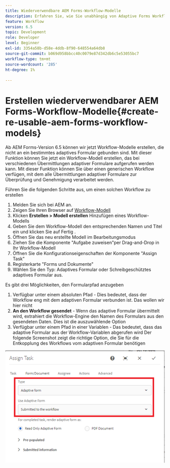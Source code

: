 ```yaml
---
title: Wiederverwendbare AEM Forms-Workflow-Modelle
description: Erfahren Sie, wie Sie unabhängig von Adaptive Forms Workflow-Modelle erstellen.
feature: Workflow
version: 6.5
topic: Development
role: Developer
level: Beginner
exl-id: 3354a58b-d58e-4ddb-8f90-648554a64db8
source-git-commit: b069d958bbcc40c0079e87d342db6c5e53055bc7
workflow-type: tm+mt
source-wordcount: '285'
ht-degree: 1%

---
```


# Erstellen wiederverwendbarer AEM Forms-Workflow-Modelle{#create-re-usable-aem-forms-workflow-models}

Ab AEM Forms-Version 6.5 können wir jetzt Workflow-Modelle erstellen, die nicht an ein bestimmtes adaptives Formular gebunden sind. Mit dieser Funktion können Sie jetzt ein Workflow-Modell erstellen, das bei verschiedenen Übermittlungen adaptiver Formulare aufgerufen werden kann. Mit dieser Funktion können Sie über einen generischen Workflow verfügen, mit dem alle Übermittlungen adaptiver Formulare zur Überprüfung und Genehmigung verarbeitet werden.

Führen Sie die folgenden Schritte aus, um einen solchen Workflow zu erstellen

1. Melden Sie sich bei AEM an.
1. Zeigen Sie Ihren Browser auf [Workflow-Modell](http://localhost:4502/libs/cq/workflow/admin/console/content/models.html)
1. Klicken __Erstellen > Modell erstellen__ Hinzufügen eines Workflow-Modells
1. Geben Sie dem Workflow-Modell den entsprechenden Namen und Titel ein und klicken Sie auf Fertig .
1. Öffnen Sie das neu erstellte Modell im Bearbeitungsmodus
1. Ziehen Sie die Komponente &quot;Aufgabe zuweisen&quot;per Drag-and-Drop in Ihr Workflow-Modell
1. Öffnen Sie die Konfigurationseigenschaften der Komponente &quot;Assign Task&quot;
1. Registerkarte &quot;Forms und Dokumente&quot;
1. Wählen Sie den Typ: Adaptives Formular oder Schreibgeschütztes adaptives Formular aus.

Es gibt drei Möglichkeiten, den Formularpfad anzugeben

1. Verfügbar unter einem absoluten Pfad - Dies bedeutet, dass der Workflow eng mit dem adaptiven Formular verbunden ist. Das wollen wir hier nicht
1. **An den Workflow gesendet** - Wenn das adaptive Formular übermittelt wird, extrahiert die Workflow-Engine den Namen des Formulars aus den gesendeten Daten. Dies ist die auszuwählende Option
1. Verfügbar unter einem Pfad in einer Variablen - Das bedeutet, dass das adaptive Formular aus der Workflow-Variablen abgerufen wird Der folgende Screenshot zeigt die richtige Option, die Sie für die Entkopplung des Workflows vom adaptiven Formular benötigen

![Wiederverwendbare AEM Forms-Workflow-Modelle](assets/workflomodel.PNG)
